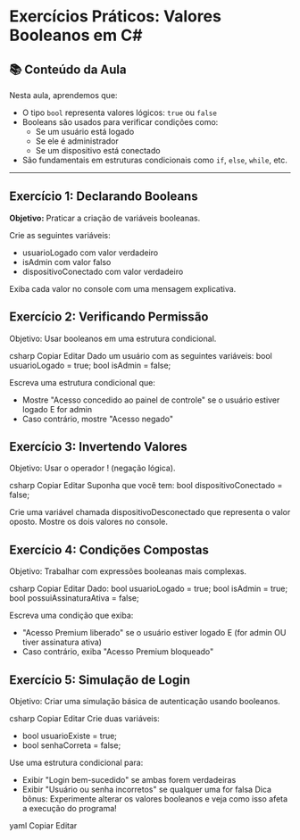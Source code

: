 # Exercícios Práticos: Valores Booleanos em C#

## 📚 Conteúdo da Aula

Nesta aula, aprendemos que:

- O tipo `bool` representa valores lógicos: `true` ou `false`
- Booleans são usados para verificar condições como:
  - Se um usuário está logado
  - Se ele é administrador
  - Se um dispositivo está conectado
- São fundamentais em estruturas condicionais como `if`, `else`, `while`, etc.

---

## Exercício 1: Declarando Booleans

**Objetivo:** Praticar a criação de variáveis booleanas.


 Crie as seguintes variáveis:
 - usuarioLogado com valor verdadeiro
 - isAdmin com valor falso
 - dispositivoConectado com valor verdadeiro

 Exiba cada valor no console com uma mensagem explicativa.
## Exercício 2: Verificando Permissão
Objetivo: Usar booleanos em uma estrutura condicional.

csharp
Copiar
Editar
 Dado um usuário com as seguintes variáveis:
bool usuarioLogado = true;
bool isAdmin = false;

 Escreva uma estrutura condicional que:
 - Mostre "Acesso concedido ao painel de controle" se o usuário estiver logado E for admin
 - Caso contrário, mostre "Acesso negado"
## Exercício 3: Invertendo Valores
Objetivo: Usar o operador ! (negação lógica).

csharp
Copiar
Editar
 Suponha que você tem:
bool dispositivoConectado = false;

 Crie uma variável chamada dispositivoDesconectado que representa o valor oposto.
 Mostre os dois valores no console.
## Exercício 4: Condições Compostas
Objetivo: Trabalhar com expressões booleanas mais complexas.

csharp
Copiar
Editar
 Dado:
bool usuarioLogado = true;
bool isAdmin = true;
bool possuiAssinaturaAtiva = false;

 Escreva uma condição que exiba:
 - "Acesso Premium liberado" se o usuário estiver logado E (for admin OU tiver assinatura ativa)
 - Caso contrário, exiba "Acesso Premium bloqueado"
## Exercício 5: Simulação de Login
Objetivo: Criar uma simulação básica de autenticação usando booleanos.

csharp
Copiar
Editar
 Crie duas variáveis:
 - bool usuarioExiste = true;
 - bool senhaCorreta = false;

 Use uma estrutura condicional para:
 - Exibir "Login bem-sucedido" se ambas forem verdadeiras
 - Exibir "Usuário ou senha incorretos" se qualquer uma for falsa
Dica bônus: Experimente alterar os valores booleanos e veja como isso afeta a execução do programa!

yaml
Copiar
Editar
